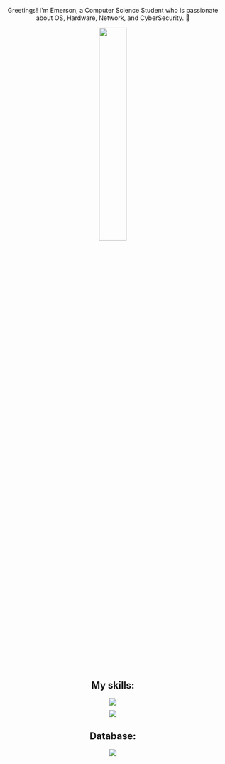 <div>
    <p align="center"> Greetings! I'm Emerson, a Computer Science Student who is passionate about OS, Hardware, Network, and CyberSecurity. 👾
</div>
<div align="center" style="margin-bottom:100px">
    <img width=35% align="center" src="https://github-readme-stats-git-main-rafaelalexandrino.vercel.app/api/top-langs/?username=emersondmatos&show_icons=true&theme=react&layout=compact" />
</div>

<div align="center" style="margin-bottom:10px">

## My skills:
</div>
<div align="center" style="margin-bottom:10px">
    <img src="https://skillicons.dev/icons?i=dotnet,java,js,python" />
</div>
<div align="center" style="margin-bottom:10px">
    <img src="https://skillicons.dev/icons?i=linux,arch,debian,bsd" />
</div>

<div align="center" style="margin-bottom:10px">

 ## Database:
</div>
<div align="center" style="margin-bottom:10px">
    <img src="https://skillicons.dev/icons?i=mysql,postgres" />
</div>